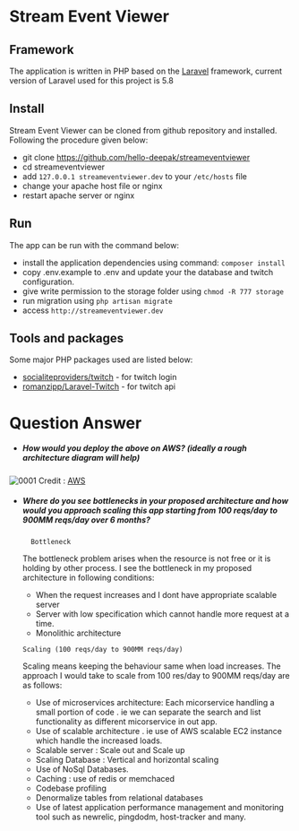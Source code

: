 # Stream Event Viewer


## Framework

The application is written in PHP based on the [Laravel](http://laravel.com) framework, current version of Laravel 
used for this project is 5.8

## Install

Stream Event Viewer can be cloned from github repository and installed. Following the procedure given below:

* git clone https://github.com/hello-deepak/streameventviewer
* cd streameventviewer
* add `127.0.0.1 streameventviewer.dev` to your `/etc/hosts` file
* change your apache host file or nginx
* restart apache server or nginx


## Run

The app can be run with the command below:

* install the application dependencies using command: `composer install`
* copy .env.example to .env and update your the database and twitch configuration.
* give write permission to the storage folder using `chmod -R 777 storage`
* run migration using `php artisan migrate`
* access `http://streameventviewer.dev`
 

## Tools and packages


Some major PHP packages used are listed below:

* [socialiteproviders/twitch](https://socialiteproviders.netlify.com/providers/twitch.html) - for twitch login
* [romanzipp/Laravel-Twitch](https://github.com/romanzipp/Laravel-Twitch) - for twitch api


# Question Answer

* ##### How would you deploy the above on AWS? (ideally a rough architecture diagram will help)
![0001](https://user-images.githubusercontent.com/7577697/55123172-a5e0e880-5129-11e9-9295-beb209d47adc.jpg)
 Credit :  [AWS](https://aws.amazon.com/websites/getting-started/tutorials/)
 
 * ##### Where do you see bottlenecks in your proposed architecture and how would you approach scaling this app starting from 100 reqs/day to 900MM reqs/day over 6 months?
 
         Bottleneck 
      The bottleneck problem arises when the resource is not free or it is holding by other process. I see the bottleneck in my proposed architecture in following conditions:
      * When the request increases and I dont have appropriate scalable server
      * Server with low specification which cannot handle more request at a time.
      * Monolithic architecture
      
       Scaling (100 reqs/day to 900MM reqs/day)
      Scaling means keeping the behaviour same when load increases. The approach I would take to scale from 100 res/day to 900MM reqs/day are as follows:
      * Use of microservices architecture: Each micorservice handling a small portion of code . ie we can separate the search and list functionality as different micorservice in out app.   
      * Use of scalable architecture . ie use of AWS scalable EC2 instance which handle the increased loads.
      * Scalable server : Scale out and Scale up
      * Scaling Database : Vertical and horizontal scaling
      * Use of NoSql Databases.
      * Caching :  use of redis or memchaced 
      * Codebase profiling
      * Denormalize tables from relational databases 
      * Use of latest application performance management and monitoring  tool such as newrelic, pingdodm, host-tracker and many.
      
      

 
